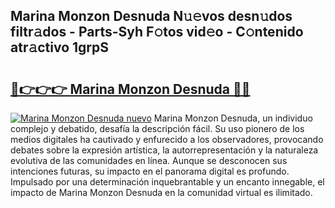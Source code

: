 ## Marina Monzon Desnuda N𝚞𝚎vos desn𝚞dos filtr𝚊dos - Parts-Syh F𝚘tos vid𝚎o - C𝚘ntenido atr𝚊ctivo 1grpS

# <h2><a href="http://mb0o7b7.tromn.icu/?c=Marina+Monzon+Desnuda">🔗👉👉👉 Marina Monzon Desnuda 🔗🔗</a></h2>

[![Marina Monzon Desnuda nuevo](https://i.imgur.com/pEAQMta.gif)](http://mb0o7b7.tromn.icu/?c=Marina+Monzon+Desnuda)
Marina Monzon Desnuda, un individuo complejo y debatido, desafía la descripción fácil. Su uso pionero de los medios digitales ha cautivado y enfurecido a los observadores, provocando debates sobre la expresión artística, la autorrepresentación y la naturaleza evolutiva de las comunidades en línea. Aunque se desconocen sus intenciones futuras, su impacto en el panorama digital es profundo. Impulsado por una determinación inquebrantable y un encanto innegable, el impacto de Marina Monzon Desnuda en la comunidad virtual es ilimitado.
